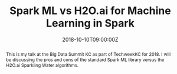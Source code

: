 ---
abstract: This is my talk at the Big Data Summit KC as part of TechweekKC for 2018.  I will be discussing the pros and cons of the standard Spark ML library versus the H2O.ai Sparkling Water algorithms.
address:
  city: Kansas City
  country: United States
  postcode: "64108"
  region: MO
  street: 30 W Pershing Rd
all_day: false
authors: []
date: "2018-10-10T09:00:00Z"
date_end: "2018-10-10T15:00:00Z"
event: KC Big Data Summit 2018
event_url: https://eventil.com/events/big-data-summit-kc-2018/
featured: false
image:
  caption: 'Image credit: [**Unsplash**](https://unsplash.com/photos/bzdhc5b3Bxs)'
  focal_point: Right
links:
- icon: images
  icon_pack: fas
  name: slides
  url: ../slides/2018-10-10-kc_spark_ml/Main_Presentation.html
- icon: linkedin
  icon_pack: fab
  name: Comment
  url: https://www.linkedin.com/posts/janae-nicholson-8a920336_techweekkc-spark-machinelearning-activity-6455811601168760832-tQtE
- icon: file-alt
  icon_pack: fas
  name: handout
  url: ../slides/2018-10-10-kc_spark_ml/Spark_ML_vs_H2O_Algorithms.html
location: Union Station KC
publishDate: "2018-10-09T00:00:00Z" 
# use the parameter below if you create slides in Hugo using markdown.
# slides: 2018-10-10-kc_spark_ml
summary: A talk comparing the Spark ML library to the H2O.ai Sparkling Water algorithms for machine learning in Spark.
tags: ['Spark', 'machine learning', 'ml', 'H2O.ai']
title: Spark ML vs H2O.ai for Machine Learning in Spark
url_code: ""
url_pdf: ""
url_slides: ""
url_video: ""
---